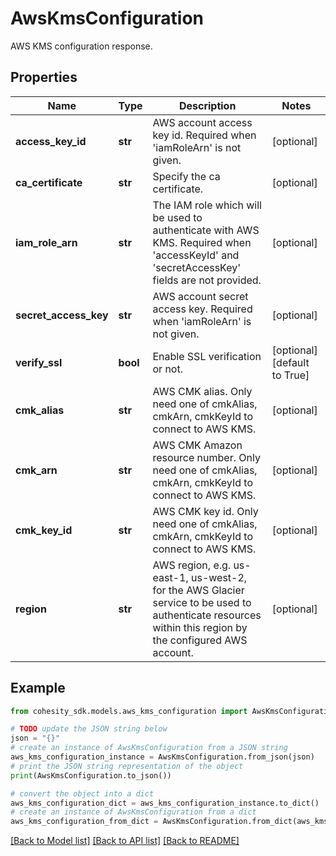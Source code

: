# AwsKmsConfiguration

AWS KMS configuration response.

## Properties

Name | Type | Description | Notes
------------ | ------------- | ------------- | -------------
**access_key_id** | **str** | AWS account access key id. Required when &#39;iamRoleArn&#39; is not given. | [optional] 
**ca_certificate** | **str** | Specify the ca certificate. | [optional] 
**iam_role_arn** | **str** | The IAM role which will be used to authenticate with AWS KMS. Required when &#39;accessKeyId&#39; and &#39;secretAccessKey&#39; fields are not provided. | [optional] 
**secret_access_key** | **str** | AWS account secret access key. Required when &#39;iamRoleArn&#39; is not given. | [optional] 
**verify_ssl** | **bool** | Enable SSL verification or not. | [optional] [default to True]
**cmk_alias** | **str** | AWS CMK alias. Only need one of cmkAlias, cmkArn, cmkKeyId to connect to AWS KMS. | [optional] 
**cmk_arn** | **str** | AWS CMK Amazon resource number. Only need one of cmkAlias, cmkArn, cmkKeyId to connect to AWS KMS. | [optional] 
**cmk_key_id** | **str** | AWS CMK key id. Only need one of cmkAlias, cmkArn, cmkKeyId to connect to AWS KMS. | [optional] 
**region** | **str** | AWS region, e.g. us-east-1, us-west-2, for the AWS Glacier service to be used to authenticate resources within this region by the configured AWS account. | [optional] 

## Example

```python
from cohesity_sdk.models.aws_kms_configuration import AwsKmsConfiguration

# TODO update the JSON string below
json = "{}"
# create an instance of AwsKmsConfiguration from a JSON string
aws_kms_configuration_instance = AwsKmsConfiguration.from_json(json)
# print the JSON string representation of the object
print(AwsKmsConfiguration.to_json())

# convert the object into a dict
aws_kms_configuration_dict = aws_kms_configuration_instance.to_dict()
# create an instance of AwsKmsConfiguration from a dict
aws_kms_configuration_from_dict = AwsKmsConfiguration.from_dict(aws_kms_configuration_dict)
```
[[Back to Model list]](../README.md#documentation-for-models) [[Back to API list]](../README.md#documentation-for-api-endpoints) [[Back to README]](../README.md)


